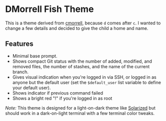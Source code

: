 # DMorrell Fish Theme

This is a theme derived from 
    [cmorrell](https://github.com/oh-my-fish/theme-cmorrell.com), 
because `d` comes after `c`.
I wanted to change a few details and decided to give the child a home and name.

## Features

- Minimal base prompt.
- Shows compact Git status with the number of added, modified, and removed files,
    the number of stashes, and the name of the current branch.
- Gives visual indication when you're logged in via SSH, or logged in as anyone
    but the default user (set the `$default_user` list variable to define your 
    default user).
- Shows indicator if previous command failed
- Shows a bright red "!" if you're logged in as root

_Note:_ This theme is designed for a light-on-dark theme like 
    [Solarized](http://ethanschoonover.com/solarized) 
but should work in a dark-on-light terminal with a few terminal color tweaks.

